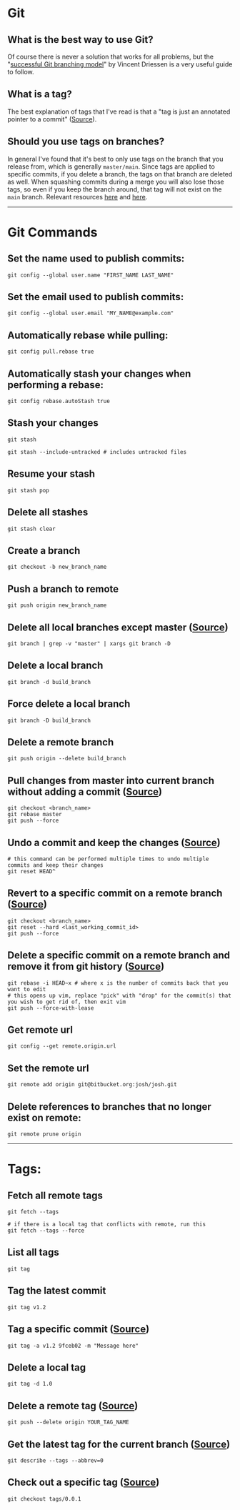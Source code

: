 # Git

## What is the best way to use Git?
Of course there is never a solution that works for all problems, but the "[successful Git branching model](https://nvie.com/posts/a-successful-git-branching-model/)" by Vincent Driessen is a very useful guide to follow.

## What is a tag?
The best explanation of tags that I've read is that a "tag is just an annotated pointer to a commit" ([Source](https://softwareengineering.stackexchange.com/a/165733)).

## Should you use tags on branches?
In general I've found that it's best to only use tags on the branch that you release from, which is generally `master/main`. Since tags are applied to specific commits, if you delete a branch, the tags on that branch are deleted as well. When squashing commits during a merge you will also lose those tags, so even if you keep the branch around, that tag will not exist on the `main` branch. Relevant resources [here](https://softwareengineering.stackexchange.com/questions/347525/should-a-release-branch-or-the-master-branch-be-tagged-when-the-gitflow-is-used) and [here](https://stackoverflow.com/questions/54281360/what-happens-to-tags-of-squashed-commits).

---

# Git Commands

## Set the name used to publish commits:
```
git config --global user.name "FIRST_NAME LAST_NAME"
```

## Set the email used to publish commits:
```
git config --global user.email "MY_NAME@example.com"
```

## Automatically rebase while pulling:
```
git config pull.rebase true
```

## Automatically stash your changes when performing a rebase:
```
git config rebase.autoStash true
```

## Stash your changes
```
git stash

git stash --include-untracked # includes untracked files
```

## Resume your stash
```
git stash pop
```

## Delete all stashes
```
git stash clear
```

## Create a branch
```
git checkout -b new_branch_name
```

## Push a branch to remote
```
git push origin new_branch_name
```

## Delete all local branches except master ([Source](https://stackoverflow.com/a/58139363))
```
git branch | grep -v "master" | xargs git branch -D
```

## Delete a local branch
```
git branch -d build_branch
```

## Force delete a local branch
```
git branch -D build_branch
```

## Delete a remote branch
```
git push origin --delete build_branch
```

## Pull changes from master into current branch without adding a commit ([Source](https://stackoverflow.com/a/5340773))
```
git checkout <branch_name>
git rebase master
git push --force
```

## Undo a commit and keep the changes ([Source](https://stackoverflow.com/a/15772171))
```
# this command can be performed multiple times to undo multiple commits and keep their changes
git reset HEAD^
```

## Revert to a specific commit on a remote branch ([Source](https://stackoverflow.com/a/41726152))
```
git checkout <branch_name>
git reset --hard <last_working_commit_id>
git push --force
```

## Delete a specific commit on a remote branch and remove it from git history ([Source](https://stackoverflow.com/a/40926981))
```
git rebase -i HEAD~x # where x is the number of commits back that you want to edit
# this opens up vim, replace "pick" with "drop" for the commit(s) that you wish to get rid of, then exit vim
git push --force-with-lease
```

## Get remote url
```
git config --get remote.origin.url
```

## Set the remote url
```
git remote add origin git@bitbucket.org:josh/josh.git
```

## Delete references to branches that no longer exist on remote:
```
git remote prune origin
```
---

# Tags:

## Fetch all remote tags
```
git fetch --tags

# if there is a local tag that conflicts with remote, run this
git fetch --tags --force
```

## List all tags
```
git tag
```

## Tag the latest commit
```
git tag v1.2
```

## Tag a specific commit ([Source](https://stackoverflow.com/a/4404197))
```
git tag -a v1.2 9fceb02 -m "Message here"
```

## Delete a local tag
```
git tag -d 1.0
```

## Delete a remote tag ([Source](https://stackoverflow.com/a/12791414))
```
git push --delete origin YOUR_TAG_NAME
```

## Get the latest tag for the current branch ([Source](https://stackoverflow.com/a/12791414))
```
git describe --tags --abbrev=0
```

## Check out a specific tag ([Source](https://stackoverflow.com/a/35979751))
```
git checkout tags/0.0.1
```
